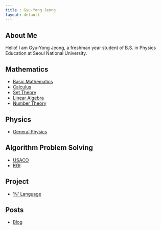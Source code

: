 ```yaml
---
title : Gyu-Yong Jeong
layout: default
---
```


## About Me

Hello! I am Gyu-Yong Jeong, a freshman year student of B.S. in Physics Education at Seoul National University.

## Mathematics
- [Basic Mathematics](./Math/Basic_Mathematics/index.md)
- [Calculus](./Math/Calculus/index.md)
- [Set Theory](./Math/Set_Theory/index.md)
- [Linear Algebra](./Math/Linear_Algebra/index.md)
- [Number Theory](./Math/Number_Theory/index.md)

## Physics

- [General Physics](./Physics/General_Physics/index.md)

<!--
## For Korean Students

- ~~[개념(Concept)](./HS/Concept/index.md)~~
- [수능(CSAT)](./HS/CSAT/index.md)
-->

## Algorithm Problem Solving

- [USACO](./PS/USACO/index.md)
- ~~[KOI](./PS/KOI/index.md)~~

## Project

- ['N' Language](./Projects/N_Language.md)

## Posts

- [Blog](./Posts/Blog/index.md)